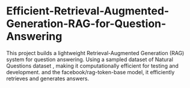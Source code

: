 # Efficient-Retrieval-Augmented-Generation-RAG-for-Question-Answering
This project builds a lightweight Retrieval-Augmented Generation (RAG) system for question answering. Using a sampled dataset of  Natural Questions dataset , making it computationally efficient for testing and development. and the facebook/rag-token-base model, it efficiently retrieves and generates answers.
